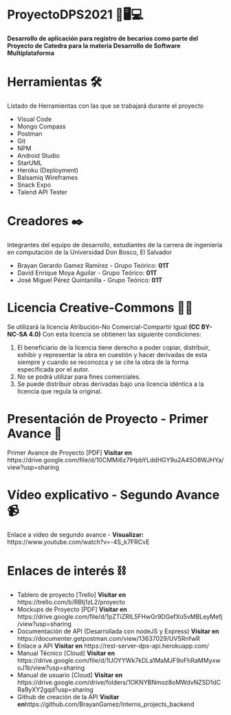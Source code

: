 <h1>ProyectoDPS2021 📱🖥️💻</h1>
<b>Desarrollo de aplicación para registro de becarios como parte del Proyecto de Catedra para la materia Desarrollo de Software Multiplataforma</b>

<h1>Herramientas 🛠️ </h1>
<p>Listado de Herramientas con las que se trabajará durante el proyecto</p>
<ul>
  <li>Visual Code</li>
  <li>Mongo Compass</li>
  <li>Postman</li>
  <li>Git</li>
  <li>NPM</li>
  <li>Android Studio</li>
  <li>StarUML</li>
  <li>Heroku (Deployment)</li>
  <li>Balsamiq Wireframes</li>
  <li>Snack Expo</li>
  <li>Talend API Tester</li>
</ul>

<h1>Creadores ✒️</h1>
<p>Integrantes del equipo de desarrollo, estudiantes de la carrera de ingeniería en computación de la Universidad Don Bosco, El Salvador</p>
<ul>
  <li>Brayan Gerardo Gamez Ramírez  - Grupo Teórico: <b>01T</b></li>
  <li>David Enrique Moya Aguilar    - Grupo Teórico: <b>01T</b></li>
  <li>José Miguel Pérez Quintanilla - Grupo Teórico: <b>01T</b></li>
</ul>

<h1>Licencia Creative-Commons 📃🔐</h1>
<p>Se utilizará la licencia Atribución-No Comercial-Compartir Igual <b>(CC BY-NC-SA 4.0)</b> Con esta licencia se obtienen las siguiente condiciones:</p>
  <ol>
    <li>El beneficiario de la licencia tiene derecho a poder copiar, distribuir, exhibir y representar la obra en cuestión y hacer derivadas de esta siempre y cuando se reconozca y se cite la obra de la forma especificada por el autor.</li>
    <li>No se podrá utilizar para fines comerciales.</li>
    <li>Se puede distribuir obras derivadas bajo una licencia idéntica a la licencia que regula la original.</li>
  </ol>
  
<h1>Presentación de Proyecto - Primer Avance 📂</h1>
<p>Primer Avance de Proyecto [PDF] <b>Visitar en</b> https://drive.google.com/file/d/10CMMi6z7IHpbYLddHGY9u2A45O8WJHYa/view?usp=sharing</p>

<h1>Vídeo explicativo - Segundo Avance 📹</h1>
<p>Enlace a vídeo de segundo avance - <b>Visualizar:</b> https://www.youtube.com/watch?v=-4S_k7FRCvE </p>

<h1>Enlaces de interés ⛓️</h1>
<ul>
  <li>Tablero de proyecto [Trello] <b>Visitar en</b> https://trello.com/b/RBIj1zL2/proyecto </li>
  <li>Mockups de Proyecto [PDF] <b>Visitar en</b> https://drive.google.com/file/d/1pZTiZRIL5FHwGr9DGefXo5vMBLeyMefj/view?usp=sharing </li>
  <li>Documentación de API (Desarrollada con nodeJS y Express) <b>Visitar en</b> https://documenter.getpostman.com/view/13637029/UV5RnfwR</li>
  <li>Enlace a API <b>Visitar en</b> https://rest-server-dps-api.herokuapp.com/ </li>
  <li>Manual Técnico [Cloud] <b>Visitar en</b> https://drive.google.com/file/d/1UOYYWk7kDLa1MaMJF9oFhRaMMyxwoJ1b/view?usp=sharing </li>
  <li>Manual de usuario [Cloud] <b>Visitar en</b> https://drive.google.com/drive/folders/1OKNYBNmoz8oMWdvNZSD1dCRa9yXY2gqd?usp=sharing </li>
  <li>Github de creación de la API <b>Visitar en</b>https://github.com/BrayanGamez/Interns_projects_backend</li>
</ul>
